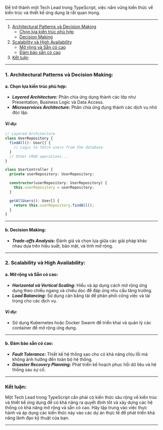 Để trở thành một Tech Lead trong TypeScript, việc nắm vững kiến thức về kiến trúc và thiết kế ứng dụng là rất quan trọng.

---

1. [Architectural Patterns và Decision Making](#1-architectural-patterns-và-decision-making)
   - [Chọn lựa kiến trúc phù hợp](#a-chọn-lựa-kiến-trúc-phù-hợp)
   - [Decision Making](#b-decision-making)
2. [Scalability và High Availability](#2-scalability-và-high-availability)
   - [Mở rộng và Sẵn có cao](#a-mở-rộng-và-sẵn-có-cao)
   - [Đảm bảo sẵn có cao](#b-đảm-bảo-sẵn-có-cao)
3. [Kết luận](#kết-luận)

---

### 1. Architectural Patterns và Decision Making:

#### **a. Chọn lựa kiến trúc phù hợp:**

- **_Layered Architecture:_** Phân chia ứng dụng thành các lớp như Presentation, Business Logic và Data Access.
- **_Microservices Architecture:_** Phân chia ứng dụng thành các dịch vụ nhỏ độc lập.

#### _Ví dụ:_

```typescript
// Layered Architecture
class UserRepository {
  findAll(): User[] {
    // Logic to fetch users from the database
  }
  // Other CRUD operations...
}

class UserController {
  private userRepository: UserRepository;

  constructor(userRepository: UserRepository) {
    this.userRepository = userRepository;
  }

  getAllUsers(): User[] {
    return this.userRepository.findAll();
  }
}
```

---

#### **b. Decision Making:**

- **_Trade-offs Analysis:_** Đánh giá và chọn lựa giữa các giải pháp khác nhau dựa trên hiệu suất, bảo mật, và tính mở rộng.

---

### 2. Scalability và High Availability:

#### **a. Mở rộng và Sẵn có cao:**

- **_Horizontal và Vertical Scaling:_** Hiểu và áp dụng cách mở rộng ứng dụng theo chiều ngang và chiều dọc để đáp ứng nhu cầu tăng trưởng.
- **_Load Balancing:_** Sử dụng cân bằng tải để phân phối công việc và tải trọng cho các dịch vụ.

#### _Ví dụ:_

- Sử dụng Kubernetes hoặc Docker Swarm để triển khai và quản lý các container để mở rộng ứng dụng.

---

#### **b. Đảm bảo sẵn có cao:**

- **_Fault Tolerance:_** Thiết kế hệ thống sao cho có khả năng chịu lỗi mà không ảnh hưởng đến toàn bộ hệ thống.
- **_Disaster Recovery Planning:_** Phát triển kế hoạch phục hồi dữ liệu và hệ thống sau sự cố.

---

### Kết luận:

Một Tech Lead trong TypeScript cần phải có kiến thức sâu rộng về kiến trúc và thiết kế ứng dụng để có khả năng ra quyết định tốt và xây dựng các hệ thống có khả năng mở rộng và sẵn có cao. Hãy tập trung vào việc thực hành và áp dụng các kiến thức này vào các dự án thực tế để phát triển khả năng lãnh đạo kỹ thuật của bạn.

---
